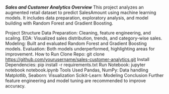 ***Sales and Customer Analytics
Overview***
This project analyzes an augmented retail dataset to predict SalesAmount using machine learning models. It includes data preparation, exploratory analysis, and model building with Random Forest and Gradient Boosting.

Project Structure
Data Preparation: Cleaning, feature engineering, and scaling.
EDA: Visualized sales distribution, trends, and category-wise sales.
Modeling: Built and evaluated Random Forest and Gradient Boosting models.
Evaluation: Both models underperformed, highlighting areas for improvement.
How to Run
Clone Repo: git clone https://github.com/yourusername/sales-customer-analytics.git
Install Dependencies: pip install -r requirements.txt
Run Notebook: jupyter notebook notebook.ipynb
Tools Used
Pandas, NumPy: Data handling
Matplotlib, Seaborn: Visualization
Scikit-Learn: Modeling
Conclusion
Further feature engineering and model tuning are recommended to improve accuracy.
